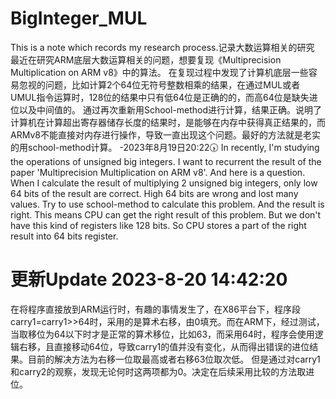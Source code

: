 # BigInteger_MUL
This is a note which records my research process.记录大数运算相关的研究
最近在研究ARM底层大数运算相关的问题，想要复现《Multiprecision Multiplication on ARM v8》中的算法。
在复现过程中发现了计算机底层一些容易忽视的问题，比如计算2个64位无符号整数相乘的结果，在通过MUL或者UMUL指令运算时，128位的结果中只有低64位是正确的的，而高64位是缺失进位以及中间值的。
通过再次重新用School-method进行计算，结果正确。说明了计算机在计算超出寄存器储存长度的结果时，是能够在内存中获得真正结果的，而ARMv8不能直接对内存进行操作，导致一直出现这个问题。最好的方法就是老实的用school-method计算。
	-2023年8月19日20:22🕠
In recently, I'm studying the operations of unsigned big integers. I want to recurrent the result of the paper 'Multiprecision Multiplication on ARM v8'.
And here is a question. When I calculate the result of multiplying 2 unsigned big integers, only low 64 bits of the result are correct. High 64 bits are wrong and lost many values.
Try to use school-method to calculate this problem. And the result is right.
This means CPU can get the right result of this problem. But we don't have this kind of registers like 128 bits. 
So CPU stores a part of the right result into 64 bits register.

# 更新Update 2023-8-20 14:42:20
在将程序直接放到ARM运行时，有趣的事情发生了，在X86平台下，程序段carry1=carry1>>64时，采用的是算术右移，由0填充。而在ARM下，经过测试，当取移位为64以下时才是正常的算术移位，比如63，而采用64时，程序会使用逻辑右移，且直接移动64位，导致carry1的值并没有变化，从而得出错误的进位结果。目前的解决方法为右移一位取最高或者右移63位取次低。
但是通过对carry1和carry2的观察，发现无论何时这两项都为0。决定在后续采用比较的方法取进位。
